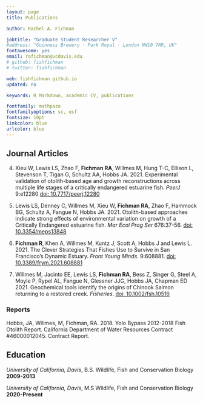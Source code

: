 ```yaml
---
layout: page
title: Publications

author: Rachel A. Fichman

jobtitle: "Graduate Student Researcher V"
#address: "Guinness Brewery · Park Royal · London NW10 7RR, UK"
fontawesome: yes
email: rafichman@ucdavis.edu
# github: fishfichman
# twitter: fishfichman

web: fishfichman.github.io
updated: no

keywords: R Markdown, academic CV, publications

fontfamily: mathpazo
fontfamilyoptions: sc, osf
fontsize: 10pt
linkcolor: blue
urlcolor: blue
---
```



## Journal Articles

04. Xieu W, Lewis LS, Zhao F, **Fichman RA**, Willmes M, Hung T-C, Ellison L, Stevenson T, Tigan G, Schultz AA, Hobbs JA. 2021. Experimental validation of otolith-based age and growth reconstructions across multiple life stages of a critically endangered estuarine fish. *PeerJ* 9:e12280 [doi: 10.7717/peerj.12280](http://doi.org/10.7717/peerj.12280)

03. Lewis LS, Denney C, Willmes M, Xieu W, **Fichman RA**, Zhao F, Hammock BG, Schultz A, Fangue N, Hobbs JA. 2021. Otolith-based approaches indicate strong effects of environmental variation on growth of a Critically Endangered estuarine fish. *Mar Ecol Prog Ser* 676:37-56. [doi: 10.3354/meps13848](https://doi.org/10.3354/meps13848)

02. **Fichman R**, Khen A, Willmes M, Kuntz J, Scott A, Hobbs J and Lewis L. 2021. The Clever Strategies That Fishes Use to Survive in San Francisco’s Dynamic Estuary. *Front Young Minds*. 9:608881. [doi: 10.3389/frym.2021.608881](http://doi.org/10.3389/frym.2021.608881)

01. Willmes M, Jacinto EE, Lewis LS, **Fichman RA**, Bess Z, Singer G, Steel A, Moyle P, Rypel AL, Fangue N, Glessner JJG, Hobbs JA, Chapman ED 2021. Geochemical tools identify the origins of Chinook Salmon returning to a restored creek. *Fisheries*. [doi: 10.1002/fsh.10516](https://doi.org/10.1002/fsh.10516)


### Reports

Hobbs, JA, Willmes, M, Fichman, RA. 2018. Yolo Bypass 2012-2018 Fish Otolith Report. California Department of Water Resources Contract #46000012045. Contract Report.

## Education

*University of California, Davis*, B.S. Wildlife, Fish and Conservation Biology **2009-2013**

*University of California, Davis*, M.S Wildlife, Fish and Conservation Biology **2020-Present**
